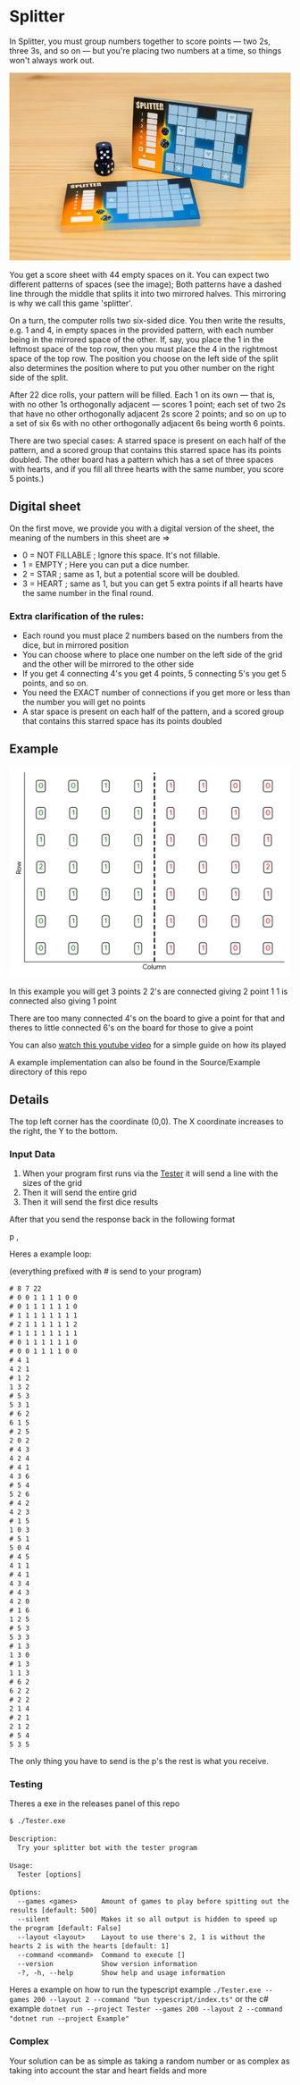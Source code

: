# Splitter

In Splitter, you must group numbers together to score points — two 2s, three 3s, and so on — but you're placing two numbers at a time, so things won't always work out.

![image of the splitter scoresheet ](board1.jpg)

You get a score sheet with 44 empty spaces on it. You can expect  two different patterns of spaces (see the image); Both patterns have a dashed line through the middle that splits it into two mirrored halves. This mirroring is why we call this game 'splitter'.



On a turn, the computer rolls two six-sided dice. You then write the results, e.g. 1 and 4, in empty spaces in the provided pattern, with each number being in the mirrored space of the other. If, say, you place the 1 in the leftmost space of the top row, then you must place the 4 in the rightmost space of the top row. The position you choose on the left side of the split also determines the position where to put you other number on the right side of the split.

After 22 dice rolls, your pattern will be filled. Each 1 on its own — that is, with no other 1s orthogonally adjacent — scores 1 point; each set of two 2s that have no other orthogonally adjacent 2s score 2 points; and so on up to a set of six 6s with no other orthogonally adjacent 6s being worth 6 points. 

There are two special cases: 
A starred space is present on each half of the pattern, and a scored group that contains this starred space has its points doubled. 
The other board has a pattern which has a set of three spaces with hearts, and if you fill all three hearts with the same number, you score 5 points.)

## Digital sheet
On the first move, we provide you with a digital version of the sheet, the meaning of the numbers in this sheet are =>
- 0 = NOT FILLABLE ; Ignore this space. It's not fillable.
- 1 = EMPTY ; Here you can put a dice number.
- 2 = STAR  ; same as 1, but a potential score will be doubled.
- 3 = HEART ; same as 1, but you can get 5 extra points if all hearts have the same number in the final round. 

### Extra clarification of the rules:

- Each round you must place 2 numbers based on the numbers from the dice, but in mirrored position
- You can choose where to place one number on the left side of the grid and the other will be mirrored to the other side
- If you get 4 connecting 4's you get 4 points, 5 connecting 5's you get 5 points, and so on.
- You need the EXACT number of connections if you get more or less than the number you will get no points
- A star space is present on each half of the pattern, and a scored group that contains this starred space has its points doubled

## Example

![alt text](grid.png)

In this example you will get 3 points
2 2's are connected giving 2 point
1 1 is connected also giving 1 point

There are too many connected 4's on the board to give a point for that and theres to little connected 6's on the board for those to give a point

You can also [watch this youtube video](https://www.youtube.com/watch?v=o74s0IYA3B0) for a simple guide on how its played

A example implementation can also be found in the Source/Example directory of this repo

## Details

The top left corner has the coordinate (0,0). The X coordinate increases to the right, the Y to the bottom.

### Input Data

1. When your program first runs via the [Tester](#testing) it will send a line with the sizes of the grid <width> <height> <rounds>
2. Then it will send the entire grid
3. Then it will send the first dice results

After that you send the response back in the following format

p <number> <x>,<y>

Heres a example loop:

(everything prefixed with # is send to your program)

```
# 8 7 22
# 0 0 1 1 1 1 0 0
# 0 1 1 1 1 1 1 0
# 1 1 1 1 1 1 1 1
# 2 1 1 1 1 1 1 2
# 1 1 1 1 1 1 1 1
# 0 1 1 1 1 1 1 0
# 0 0 1 1 1 1 0 0
# 4 1
4 2 1
# 1 2
1 3 2
# 5 3
5 3 1
# 6 2
6 1 5
# 2 5
2 0 2
# 4 3
4 2 4
# 4 1
4 3 6
# 5 4
5 2 6
# 4 2
4 2 3
# 1 5
1 0 3
# 5 1
5 0 4
# 4 5
4 1 1
# 4 1
4 3 4
# 4 3
4 2 0
# 1 6
1 2 5
# 5 3
5 3 3
# 1 3
1 3 0
# 1 3
1 1 3
# 6 2
6 2 2
# 2 2
2 1 4
# 2 1
2 1 2
# 5 4
5 3 5
```

The only thing you have to send is the p's the rest is what you receive.


### Testing

Theres a exe in the releases panel of this repo

```
$ ./Tester.exe

Description:
  Try your splitter bot with the tester program

Usage:
  Tester [options]

Options:
  --games <games>      Amount of games to play before spitting out the results [default: 500]
  --silent             Makes it so all output is hidden to speed up the program [default: False]
  --layout <layout>    Layout to use there's 2, 1 is without the hearts 2 is with the hearts [default: 1]
  --command <command>  Command to execute []
  --version            Show version information
  -?, -h, --help       Show help and usage information
```

Heres a example on how to run the typescript example `./Tester.exe --games 200 --layout 2 --command "bun typescript/index.ts"` or the c# example `dotnet run --project Tester --games 200 --layout 2 --command "dotnet run --project Example"`

### Complex

Your solution can be as simple as taking a random number or as complex as taking into account the star and heart fields and more
